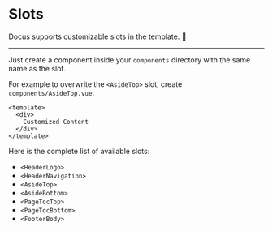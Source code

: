 # Slots

Docus supports customizable slots in the template. 🧱

---

Just create a component inside your `components` directory with the same name as the slot.

For example to overwrite the `<AsideTop>` slot, create `components/AsideTop.vue`:

```vue [components/AsideTop.vue]
<template>
  <div>
    Customized Content
  </div>
</template>
```

Here is the complete list of available slots:

- `<HeaderLogo>`
- `<HeaderNavigation>`
- `<AsideTop>`
- `<AsideBottom>`
- `<PageTocTop>`
- `<PageTocBottom>`
- `<FooterBody>`
